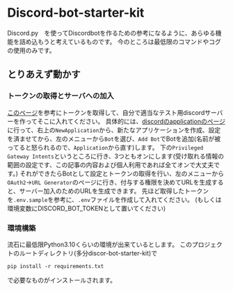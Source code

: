 # Discord-bot-starter-kit

Discord.py　を使ってDiscordbotを作るための参考になるように、あらゆる機能を詰め込もうと考えているものです。
今のところは最低限のコマンドやコグの使用のみです。

## とりあえず動かす
### トークンの取得とサーバへの加入
[このページ](https://discordpy.readthedocs.io/ja/latest/discord.html)を参考にトークンを取得して、自分で適当なテスト用discordサーバーを作ってそこに入れてください。
具体的には、[discordのapplicationのページ](https://discord.com/developers/applications)に行って、右上の`NewApplication`から、新たなアプリケーションを作成、設定を済ませてから、左のメニューから`Bot`を選び、`Add Bot`でBotを追加(名前が被ってると怒られるので、`Application`から直す)します。
下の`Privileged Gateway Intents`というところに行き、3つともオンにします(受け取れる情報の範囲の設定です、この記事の内容および個人利用であれば全てオンで大丈夫です。)
それができたらBotとして設定とトークンの取得を行い、左のメニューから`OAuth2`→`URL Generator`のページに行き、付与する権限を決めてURLを生成すると、サーバー加入のためのURLを生成できます。
先ほど取得したトークンを`.env.sample`を参考に、`.env`ファイルを作成して入れてください。
(もしくは環境変数にDISCORD_BOT_TOKENとして置いてください)

### 環境構築
流石に最低限Python3.10くらいの環境が出来ているとします。
このプロジェクトのルートディレクトリ(多分discor-bot-starter-kit)で

```
pip install -r requirements.txt
```
で必要なものがインストールされます。






